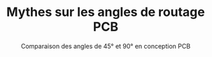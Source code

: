 ---
layout: documentation
hide_hero: false
hero_image: "image.png"
hero_darken: true
image: "image.png"
component_toc: true
doc_header: true
type: tool
external_link: https://resources.altium.com/fr/p/pcb-routing-angle-myths-45-degree-angle-versus-90-degree-angle

title: Mythes sur les angles de routage PCB
subtitle: Comparaison des angles de 45° et 90° en conception PCB

---